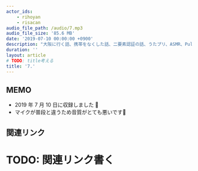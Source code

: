 ```yaml
---
actor_ids:
    - rihoyan
    - risacan
audio_file_path: /audio/7.mp3
audio_file_size: '85.6 MB'
date: '2019-07-10 00:00:00 +0900'
description: "大阪に行く話、携帯をなくした話、二要素認証の話、うたプリ、ASMR、Pull Panda、女の人生は逆算人生、料理は難しい、冷凍庫の中にあるもの、コーディング難しい、人生の話"
duration: ''
layout: article
# TODO: title考える
title: '7.'
---
```


## MEMO

- 2019 年 7 月 10 日に収録しました 📆
- マイクが普段と違うため音質がとても悪いです🙇

## 関連リンク
# TODO: 関連リンク書く
